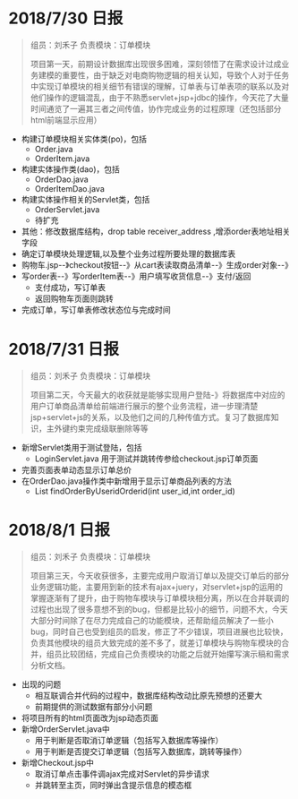 # 2018/7/30 日报

> 组员：刘禾子 	负责模块：订单模块
>
> 项目第一天，前期设计数据库出现很多困难，深刻领悟了在需求设计过成业务建模的重要性，由于缺乏对电商购物逻辑的相关认知，导致个人对于任务中实现订单模块的相关细节有错误的理解，订单表与订单表项的联系以及对他们操作的逻辑混乱，由于不熟悉servlet+jsp+jdbc的操作，今天花了大量时间通览了一遍其三者之间传值，协作完成业务的过程原理（还包括部分html前端显示应用）

- 构建订单模块相关实体类(po)，包括
  - Order.java
  - OrderItem.java
- 构建实体操作类(dao)，包括
  - OrderDao.java
  - OrderItemDao.java
- 构建实体操作相关的Servlet类，包括
  - OrderServlet.java
  - 待扩充
- 其他：修改数据库结构，drop table receiver_address ,增添order表地址相关字段
- 确定订单模块处理逻辑,以及整个业务过程所要处理的数据库表
- 购物车.jsp--》checkout按钮--》从cart表读取商品清单--》生成order对象--》
- 写order表--》写orderItem表--》用户填写收货信息--》支付/返回
  - 支付成功，写订单表
  - 返回购物车页面则跳转
- 完成订单，写订单表修改状态位与完成时间

# 2018/7/31 日报

> 组员：刘禾子		负责模块：订单模块
>
> 项目第二天，今天最大的收获就是能够实现用户登陆-》将数据库中对应的用户订单商品清单给前端进行展示的整个业务流程，进一步理清楚jsp+servlet+js的关系，以及他们之间的几种传值方式。复习了数据库知识，主外键约束完成级联删除等等

- 新增Servlet类用于测试登陆，包括
  - LoginServlet.java  用于测试并跳转传参给checkout.jsp订单页面
- 完善页面表单动态显示订单总价
- 在OrderDao.java操作类中新增用于显示订单商品列表的方法
  - List<OrderVo> findOrderByUseridOrderid(int user_id,int order_id)

# 2018/8/1 日报

> 组员：刘禾子		负责模块：订单模块
>
> 项目第三天，今天收获很多，主要完成用户取消订单以及提交订单后的部分业务逻辑功能，主要用到新的技术有ajax+juery，对servlet+jsp的运用的掌握逐渐有了提升，由于购物车模块与订单模块相分离，所以在合并联调的过程也出现了很多意想不到的bug，但都是比较小的细节，问题不大，今天大部分时间除了在尽力完成自己的功能模块，还帮助组员解决了一些小bug，同时自己也受到组员的启发，修正了不少错误，项目进展也比较快，负责其他模块的组员大致完成的差不多了，就差订单模块与购物车模块的合并，组员比较团结，完成自己负责模块的功能之后就开始攥写演示稿和需求分析文档。

- 出现的问题
  - 相互联调合并代码的过程中，数据库结构改动比原先预想的还要大
  - 前期提供的测试数据有部分小问题
- 将项目所有的html页面改为jsp动态页面
- 新增OrderServlet.java中
  - 用于判断是否取消订单逻辑（包括写入数据库等操作）
  - 用于判断是否提交订单逻辑（包括写入数据库，跳转等操作）
- 新增Checkout.jsp中
  - 取消订单点击事件调ajax完成对Servlet的异步请求
  - 并跳转至主页，同时弹出含提示信息的模态框